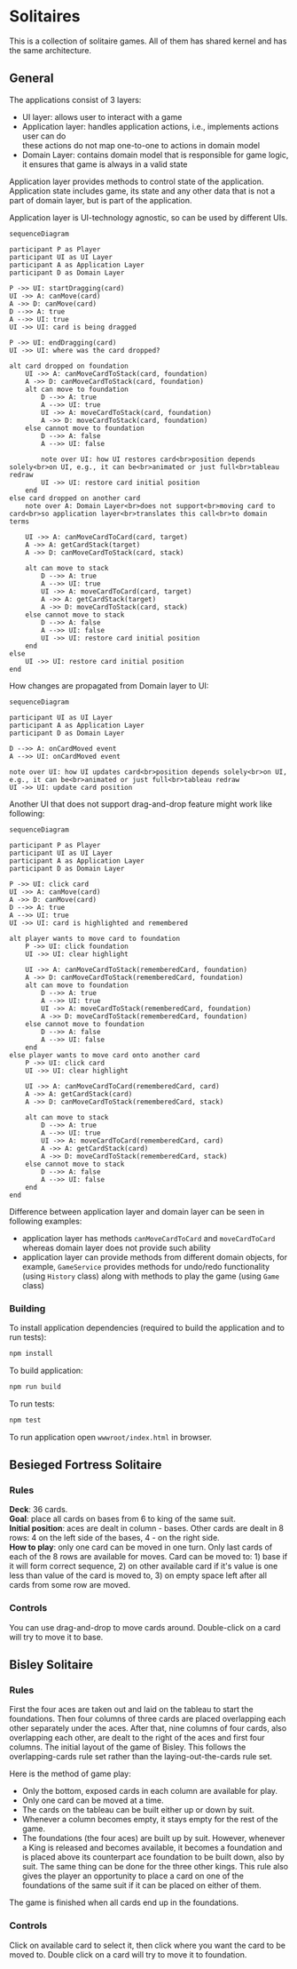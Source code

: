 # Solitaires

This is a collection of solitaire games. All of them has shared kernel and has the same architecture.

## General

The applications consist of 3 layers:
- UI layer: allows user to interact with a game
- Application layer: handles application actions, i.e., implements actions user can do  
these actions do not map one-to-one to actions in domain model
- Domain Layer: contains domain model that is responsible for game logic, it ensures that game is always in a valid state

Application layer provides methods to control state of the application. Application state includes game, its state and any other data that is not a part of domain layer, but is part of the application.

Application layer is UI-technology agnostic, so can be used by different UIs.

```mermaid
sequenceDiagram

participant P as Player
participant UI as UI Layer
participant A as Application Layer
participant D as Domain Layer

P ->> UI: startDragging(card)
UI ->> A: canMove(card)
A ->> D: canMove(card)
D -->> A: true
A -->> UI: true
UI ->> UI: card is being dragged

P ->> UI: endDragging(card)
UI ->> UI: where was the card dropped?

alt card dropped on foundation
    UI ->> A: canMoveCardToStack(card, foundation)
    A ->> D: canMoveCardToStack(card, foundation)
    alt can move to foundation
        D -->> A: true
        A -->> UI: true
        UI ->> A: moveCardToStack(card, foundation)
        A ->> D: moveCardToStack(card, foundation)
    else cannot move to foundation
        D -->> A: false
        A -->> UI: false
        
        note over UI: how UI restores card<br>position depends solely<br>on UI, e.g., it can be<br>animated or just full<br>tableau redraw
        UI ->> UI: restore card initial position
    end
else card dropped on another card
    note over A: Domain Layer<br>does not support<br>moving card to card<br>so application layer<br>translates this call<br>to domain terms

    UI ->> A: canMoveCardToCard(card, target)
    A ->> A: getCardStack(target)
    A ->> D: canMoveCardToStack(card, stack)
    
    alt can move to stack
        D -->> A: true
        A -->> UI: true
        UI ->> A: moveCardToCard(card, target)
        A ->> A: getCardStack(target)
        A ->> D: moveCardToStack(card, stack)
    else cannot move to stack
        D -->> A: false
        A -->> UI: false
        UI ->> UI: restore card initial position
    end
else
    UI ->> UI: restore card initial position
end
```

How changes are propagated from Domain layer to UI:

```mermaid
sequenceDiagram

participant UI as UI Layer
participant A as Application Layer
participant D as Domain Layer

D -->> A: onCardMoved event
A -->> UI: onCardMoved event

note over UI: how UI updates card<br>position depends solely<br>on UI, e.g., it can be<br>animated or just full<br>tableau redraw
UI ->> UI: update card position
```

Another UI that does not support drag-and-drop feature might work like following:

```mermaid
sequenceDiagram

participant P as Player
participant UI as UI Layer
participant A as Application Layer
participant D as Domain Layer

P ->> UI: click card
UI ->> A: canMove(card)
A ->> D: canMove(card)
D -->> A: true
A -->> UI: true
UI ->> UI: card is highlighted and remembered

alt player wants to move card to foundation
    P ->> UI: click foundation
    UI ->> UI: clear highlight
    
    UI ->> A: canMoveCardToStack(rememberedCard, foundation)
    A ->> D: canMoveCardToStack(rememberedCard, foundation)
    alt can move to foundation
        D -->> A: true
        A -->> UI: true
        UI ->> A: moveCardToStack(rememberedCard, foundation)
        A ->> D: moveCardToStack(rememberedCard, foundation)
    else cannot move to foundation
        D -->> A: false
        A -->> UI: false
    end
else player wants to move card onto another card
    P ->> UI: click card
    UI ->> UI: clear highlight
    
    UI ->> A: canMoveCardToCard(rememberedCard, card)
    A ->> A: getCardStack(card)
    A ->> D: canMoveCardToStack(rememberedCard, stack)
    
    alt can move to stack
        D -->> A: true
        A -->> UI: true
        UI ->> A: moveCardToCard(rememberedCard, card)
        A ->> A: getCardStack(card)
        A ->> D: moveCardToStack(rememberedCard, stack)
    else cannot move to stack
        D -->> A: false
        A -->> UI: false
    end
end
```

Difference between application layer and domain layer can be seen in following examples:
- application layer has methods `canMoveCardToCard` and `moveCardToCard` whereas domain layer does not provide such ability
- application layer can provide methods from different domain objects, for example, `GameService` provides methods for undo/redo functionality (using `History` class) along with methods to play the game (using `Game` class)

### Building

To install application dependencies (required to build the application and to run tests):

```bash
npm install
```

To build application:
```bash
npm run build
```

To run tests:
```bash
npm test
```

To run application open `wwwroot/index.html` in browser.

## Besieged Fortress Solitaire

### Rules

**Deck**: 36 cards.  
**Goal**: place all cards on bases from 6 to king of the same suit.  
**Initial position**: aces are dealt in column - bases. Other cards are dealt in 8 rows: 4 on the left side of the bases, 4 - on the right side.  
**How to play**: only one card can be moved in one turn. Only last cards of each of the 8 rows are available for moves. Card can be moved to: 1) base if it will form correct sequence, 2) on other available card if it's value is one less than value of the card is moved to, 3) on empty space left after all cards from some row are moved.

### Controls

You can use drag-and-drop to move cards around. Double-click on a card will try to move it to base.

## Bisley Solitaire

### Rules

First the four aces are taken out and laid on the tableau to start the foundations. Then four columns of three cards are placed overlapping each other separately under the aces. After that, nine columns of four cards, also overlapping each other, are dealt to the right of the aces and first four columns. The initial layout of the game of Bisley. This follows the overlapping-cards rule set rather than the laying-out-the-cards rule set.

Here is the method of game play:

- Only the bottom, exposed cards in each column are available for play.
- Only one card can be moved at a time.
- The cards on the tableau can be built either up or down by suit.
- Whenever a column becomes empty, it stays empty for the rest of the game.
- The foundations (the four aces) are built up by suit. However, whenever a King is released and becomes available, it becomes a foundation and is placed above its counterpart ace foundation to be built down, also by suit. The same thing can be done for the three other kings. This rule also gives the player an opportunity to place a card on one of the foundations of the same suit if it can be placed on either of them.

The game is finished when all cards end up in the foundations.

### Controls

Click on available card to select it, then click where you want the card to be moved to. Double click on a card will try to move it to foundation.
